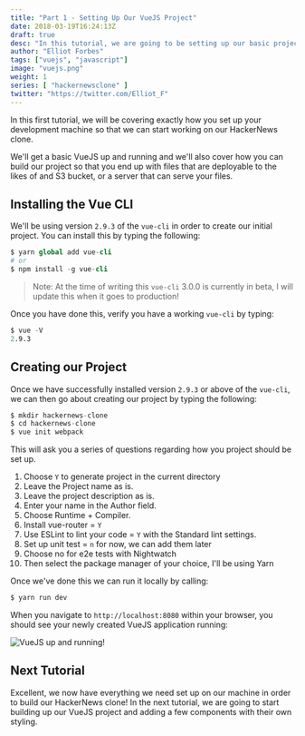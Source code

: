 ```yaml
---
title: "Part 1 - Setting Up Our VueJS Project"
date: 2018-03-19T16:24:13Z
draft: true
desc: "In this tutorial, we are going to be setting up our basic project that will form the base of our HackerNews clone"
author: "Elliot Forbes"
tags: ["vuejs", "javascript"]
image: "vuejs.png"
weight: 1
series: [ "hackernewsclone" ]
twitter: "https://twitter.com/Elliot_F"
---
```


In this first tutorial, we will be covering exactly how you set up your development machine so that we can start working on our HackerNews clone. 

We'll get a basic VueJS up and running and we'll also cover how you can build our project so that you end up with files that are deployable to the likes of and S3 bucket, or a server that can serve your files.

## Installing the Vue CLI

We'll be using version `2.9.3` of the `vue-cli` in order to create our initial project. You can install this by typing the following:

```s
$ yarn global add vue-cli
# or
$ npm install -g vue-cli
```

> Note: At the time of writing this `vue-cli` 3.0.0 is currently in beta, I will update this when it goes to production! 

Once you have done this, verify you have a working `vue-cli` by typing:

```s
$ vue -V
2.9.3
```

## Creating our Project

Once we have successfully installed version `2.9.3` or above of the `vue-cli`, we can then go about creating our project by typing the following:

```s
$ mkdir hackernews-clone
$ cd hackernews-clone
$ vue init webpack
```

This will ask you a series of questions regarding how you project should be set up. 

1. Choose `Y` to generate project in the current directory
1. Leave the Project name as is.
1. Leave the project description as is.
1. Enter your name in the Author field.
1. Choose Runtime + Compiler.
1. Install vue-router = `Y`
1. Use ESLint to lint your code = `Y` with the Standard lint settings.
1. Set up unit test = `n` for now, we can add them later
1. Choose no for e2e tests with Nightwatch
1. Then select the package manager of your choice, I'll be using Yarn

Once we've done this we can run it locally by calling:

```s
$ yarn run dev
```

When you navigate to `http://localhost:8080` within your browser, you should see your newly created VueJS application running:

![VueJS up and running!](https://s3-eu-west-1.amazonaws.com/tutorialedge.net/images/hackernews-clone/screenshot-01.png)

## Next Tutorial

Excellent, we now have everything we need set up on our machine in order to build our HackerNews clone! In the next tutorial, we are going to start building up our VueJS project and adding a few components with their own styling. 
